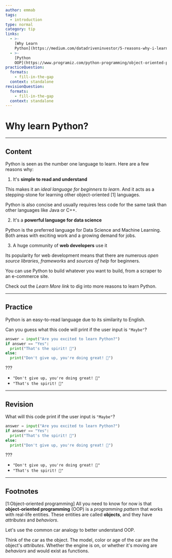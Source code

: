 ```yaml
---
author: emmab
tags:
  - introduction
type: normal
category: tip
links:
  - >-
    [Why Learn
    Python](https://medium.com/datadriveninvestor/5-reasons-why-i-learned-python-and-why-you-should-learn-it-as-well-917f781aea05){website}
  - >-
    [Python
    OOP](https://www.programiz.com/python-programming/object-oriented-programming){website}
practiceQuestion:
  formats:
    - fill-in-the-gap
  context: standalone
revisionQuestion:
  formats:
    - fill-in-the-gap
  context: standalone
---
```


# Why learn Python?


---

## Content

Python is seen as the number one language to learn. Here are a few reasons why:

1. It's **simple to read and understand**

This makes it an *ideal language for beginners to learn*. And it acts as a stepping-stone for learning other object-oriented [1] languages.

Python is also concise and usually requires less code for the same task than other languages like Java or C++.

2. It's a **powerful language for data science**

Python is the preferred language for Data Science and Machine Learning. Both areas with exciting work and a growing demand for jobs.

3. A huge community of **web developers** use it

Its popularity for web development means that there are numerous *open source libraries*, *frameworks* and *sources of help* for beginners. 

You can use Python to build whatever you want to build, from a scraper to an e-commerce site.

Check out the *Learn More link* to dig into more reasons to learn Python.


---

## Practice

Python is an easy-to-read language due to its similarity to English.

Can you guess what this code will print if the user input is `"Maybe"`?

```python
answer = input("Are you excited to learn Python?")
if answer == "Yes":
  print("That's the spirit! 🎉") 
else:
  print("Don't give up, you're doing great! 🤗")
```

???

- `"Don't give up, you're doing great! 🤗"`
- `"That's the spirit! 🎉"`

---

## Revision

What will this code print if the user input is `"Maybe"`?

```python
answer = input("Are you excited to learn Python?")
if answer == "Yes":
  print("That's the spirit! 🎉") 
else:
  print("Don't give up, you're doing great! 🤗")
```

???

- `"Don't give up, you're doing great! 🤗"`
- `"That's the spirit! 🎉"`

---

## Footnotes

[1:Object-oriented programming]
All you need to know for now is that **object-oriented programming** (OOP) is a *programming pattern* that works with real-life entities. These entities are called **objects**, and they have *attributes* and *behaviors*. 

Let's use the common car analogy to better understand OOP. 

Think of the car as the object. The model, color or age of the car are the object's *attributes*. Whether the engine is on, or whether it's moving are *behaviors* and would exist as functions.
 
